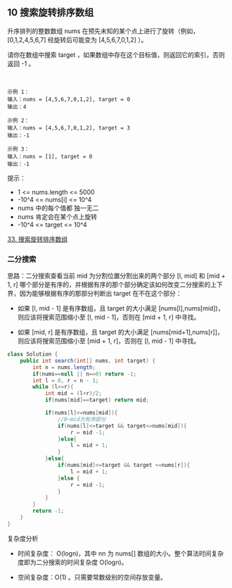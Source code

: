 ## 10 搜索旋转排序数组

升序排列的整数数组 nums 在预先未知的某个点上进行了旋转（例如， [0,1,2,4,5,6,7] 经旋转后可能变为 [4,5,6,7,0,1,2] ）。

请你在数组中搜索 target ，如果数组中存在这个目标值，则返回它的索引，否则返回 -1 。

 
```
示例 1：
输入：nums = [4,5,6,7,0,1,2], target = 0
输出：4

示例 2：
输入：nums = [4,5,6,7,0,1,2], target = 3
输出：-1

示例 3：
输入：nums = [1], target = 0
输出：-1
```

提示：
* 1 <= nums.length <= 5000
* -10^4 <= nums[i] <= 10^4
* nums 中的每个值都 独一无二
* nums 肯定会在某个点上旋转
* -10^4 <= target <= 10^4

[33. 搜索旋转排序数组](https://leetcode-cn.com/problems/search-in-rotated-sorted-array/)



### 二分搜索

思路：二分搜索查看当前 mid 为分割位置分割出来的两个部分 [l, mid] 和 [mid + 1, r] 哪个部分是有序的，并根据有序的那个部分确定该如何改变二分搜索的上下界，因为能够根据有序的那部分判断出 target 在不在这个部分：

* 如果 [l, mid - 1] 是有序数组，且 target 的大小满足 [nums[l],nums[mid])，则应该将搜索范围缩小至 [l, mid - 1]，否则在 [mid + 1, r] 中寻找。

* 如果 [mid, r] 是有序数组，且 target 的大小满足 [nums[mid+1],nums[r]]，则应该将搜索范围缩小至 [mid + 1, r]，否则在 [l, mid - 1] 中寻找。


```java
class Solution {
    public int search(int[] nums, int target) {
        int n = nums.length;
        if(nums==null || n==0) return -1;
        int l = 0, r = n - 1;
        while (l<=r){
            int mid = (l+r)/2;
            if(nums[mid]==target) return mid;

            if(nums[l]<=nums[mid]){
                //0~mid为有序部分
                if(nums[l]<=target && target<=nums[mid]){
                    r = mid -1;
                }else{
                    l = mid + 1;
                }
            }else{
                if(nums[mid]<=target && target <=nums[r]){
                    l = mid + 1;
                }else {
                    r = mid -1;
                }
            }
        }
        return -1;
    }
}
```

复杂度分析

* 时间复杂度： O(logn)，其中 nn 为 nums[] 数组的大小。整个算法时间复杂度即为二分搜索的时间复杂度 O(logn)。

* 空间复杂度：O(1) 。只需要常数级别的空间存放变量。
